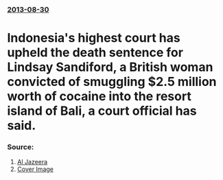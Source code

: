 ### [2013-08-30](/news/2013/08/30/index.md)

# Indonesia's highest court has upheld the death sentence for Lindsay Sandiford, a British woman convicted of smuggling $2.5 million worth of cocaine into the resort island of Bali, a court official has said. 




### Source:

1. [Al Jazeera](http://www.aljazeera.com/news/asia-pacific/2013/08/20138305713915113.html)
1. [Cover Image](http://www.aljazeera.com/mritems/images/2013/8/30//201383054434886734_20.jpg)
